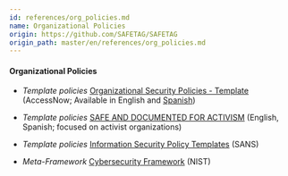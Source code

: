 ```yaml
---
id: references/org_policies.md
name: Organizational Policies
origin: https://github.com/SAFETAG/SAFETAG
origin_path: master/en/references/org_policies.md
---
```


#### Organizational Policies

* *Template policies* [Organizational Security Policies - Template
](
https://gitlab.com/AccessNowHelpline/helpline_documentation_resources/blob/master/templates/Organizational_Security_Policies-Template.md) (AccessNow; Available in English and [Spanish](https://gitlab.com/AccessNowHelpline/helpline_documentation_resources/blob/master/templates/Plantilla_de_Politicas_de_Seguridad_Organizacional.md))


* *Template policies* [SAFE AND DOCUMENTED FOR ACTIVISM](https://sdamanual.org/) (English, Spanish; focused on activist organizations)

* *Template policies* [Information Security Policy Templates](https://www.sans.org/security-resources/policies) (SANS)

* *Meta-Framework* [Cybersecurity Framework](https://www.nist.gov/cyberframework/framework) (NIST)

